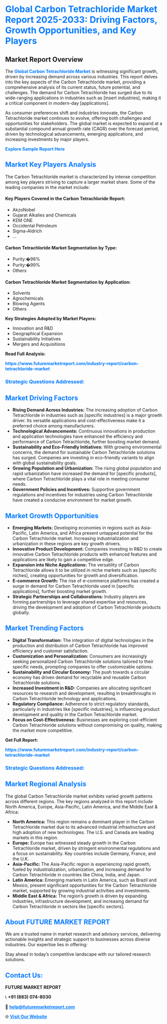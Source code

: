 <h1 style="color: #007BFF;">Global Carbon Tetrachloride Market Report 2025-2033: Driving Factors, Growth Opportunities, and Key Players</h1>

<section id="overview">
<h2>Market Report Overview</h2>
<p>The <a href="https://www.futuremarketreport.com/industry-report/carbon-tetrachloride-market" style="color: #007BFF; text-decoration: none;"><strong>Global Carbon Tetrachloride Market</strong></a> is witnessing significant growth, driven by increasing demand across various industries. This report delves into the key aspects of the Carbon Tetrachloride market, providing a comprehensive analysis of its current status, future potential, and challenges. The demand for Carbon Tetrachloride has surged due to its wide-ranging applications in industries such as [insert industries], making it a critical component in modern-day [applications].</p>
<p>As consumer preferences shift and industries innovate, the Carbon Tetrachloride market continues to evolve, offering both challenges and opportunities for stakeholders. The global market is expected to expand at a substantial compound annual growth rate (CAGR) over the forecast period, driven by technological advancements, emerging applications, and increasing investments by major players.</p>
</section>

<section id="overview">
<p><a href="https://www.futuremarketreport.com/request-sample/reportId=64099" style="color: #007BFF; text-decoration: none;"><strong>Explore Sample Report Here</strong></a></p>
</section>

<section id="key-players">
<h2 style="color: #007BFF;">Market Key Players Analysis</h2>
<p>The Carbon Tetrachloride market is characterized by intense competition among key players striving to capture a larger market share. Some of the leading companies in the market include:</p>
<h4>Key Players Covered in the Carbon Tetrachloride Report:</h4>
<ul><li>AkzoNobel</li><li>Gujarat Alkalies and Chemicals</li><li>KEM ONE</li><li>Occidental Petroleum</li><li>Sigma-Aldrich</li><li>...</li></ul>
<h4>Carbon Tetrachloride Market Segmentation by Type:</h4>
<ul><li>Purity:�98%</li><li>Purity:�99%</li><li>Others</li></ul>

<h4>Carbon Tetrachloride Market Segmentation by Application:</h4>
<ul><li>Solvents</li><li>Agrochemicals</li><li>Blowing Agents</li><li>Others</li></ul>
<p><strong>Key Strategies Adopted by Market Players:</strong></p>
<ul>
<li>Innovation and R&D</li>
<li>Geographical Expansion</li>
<li>Sustainability Initiatives</li>
<li>Mergers and Acquisitions</li>
</ul>
</section>

<section>
<p><strong>Read Full Analysis: </strong></p><a href="https://www.futuremarketreport.com/industry-report/carbon-tetrachloride-market" style="color: #007BFF; text-decoration: none;"><strong>https://www.futuremarketreport.com/industry-report/carbon-tetrachloride-market</strong></a>
<h3 style="color: #007BFF;">Strategic Questions Addressed:</h3>
</section>

<section id="driving-factors">
<h2 style="color: #007BFF;">Market Driving Factors</h2>
<ul>
<li><strong>Rising Demand Across Industries:</strong> The increasing adoption of Carbon Tetrachloride in industries such as [specific industries] is a major growth driver. Its versatile applications and cost-effectiveness make it a preferred choice among manufacturers.</li>
<li><strong>Technological Advancements:</strong> Continuous innovations in production and application technologies have enhanced the efficiency and performance of Carbon Tetrachloride, further boosting market demand.</li>
<li><strong>Sustainability and Eco-Friendly Initiatives:</strong> With growing environmental concerns, the demand for sustainable Carbon Tetrachloride solutions has surged. Companies are investing in eco-friendly variants to align with global sustainability goals.</li>
<li><strong>Growing Population and Urbanization:</strong> The rising global population and rapid urbanization have increased the demand for [specific products], where Carbon Tetrachloride plays a vital role in meeting consumer needs.</li>
<li><strong>Government Policies and Incentives:</strong> Supportive government regulations and incentives for industries using Carbon Tetrachloride have created a conducive environment for market growth.</li>
</ul>
</section>

<section id="growth-opportunities">
<h2 style="color: #007BFF;">Market Growth Opportunities</h2>
<ul>
<li><strong>Emerging Markets:</strong> Developing economies in regions such as Asia-Pacific, Latin America, and Africa present untapped potential for the Carbon Tetrachloride market. Increasing industrialization and urbanization in these regions are key growth drivers.</li>
<li><strong>Innovative Product Development:</strong> Companies investing in R&D to create innovative Carbon Tetrachloride products with enhanced features and applications are likely to gain a competitive edge.</li>
<li><strong>Expansion into Niche Applications:</strong> The versatility of Carbon Tetrachloride allows it to be utilized in niche markets such as [specific niches], creating opportunities for growth and diversification.</li>
<li><strong>E-commerce Growth:</strong> The rise of e-commerce platforms has created a surge in demand for Carbon Tetrachloride used in [specific applications], further boosting market growth.</li>
<li><strong>Strategic Partnerships and Collaborations:</strong> Industry players are forming partnerships to leverage shared expertise and resources, driving the development and adoption of Carbon Tetrachloride products globally.</li>
</ul>
</section>

<section id="trending-factors">
<h2 style="color: #007BFF;">Market Trending Factors</h2>
<ul>
<li><strong>Digital Transformation:</strong> The integration of digital technologies in the production and distribution of Carbon Tetrachloride has improved efficiency and customer satisfaction.</li>
<li><strong>Customization and Personalization:</strong> Consumers are increasingly seeking personalized Carbon Tetrachloride solutions tailored to their specific needs, prompting companies to offer customizable options.</li>
<li><strong>Sustainability and Circular Economy:</strong> The push towards a circular economy has driven demand for recyclable and reusable Carbon Tetrachloride solutions.</li>
<li><strong>Increased Investment in R&D:</strong> Companies are allocating significant resources to research and development, resulting in breakthroughs in Carbon Tetrachloride technology and applications.</li>
<li><strong>Regulatory Compliance:</strong> Adherence to strict regulatory standards, particularly in industries like [specific industries], is influencing product development and quality in the Carbon Tetrachloride market.</li>
<li><strong>Focus on Cost-Effectiveness:</strong> Businesses are exploring cost-efficient Carbon Tetrachloride solutions without compromising on quality, making the market more competitive.</li>
</ul>
</section>

<section>
<p><strong>Get Full Report: </strong></p><a href="https://www.futuremarketreport.com/industry-report/carbon-tetrachloride-market" style="color: #007BFF; text-decoration: none;"><strong>https://www.futuremarketreport.com/industry-report/carbon-tetrachloride-market</strong></a>
<h3 style="color: #007BFF;">Strategic Questions Addressed:</h3>
</section>


<section id="regional-analysis">
<h2 style="color: #007BFF;">Market Regional Analysis</h2>
<p>The global Carbon Tetrachloride market exhibits varied growth patterns across different regions. The key regions analyzed in this report include North America, Europe, Asia-Pacific, Latin America, and the Middle East & Africa:</p>
<ul>
<li><strong>North America:</strong> This region remains a dominant player in the Carbon Tetrachloride market due to its advanced industrial infrastructure and high adoption of new technologies. The U.S. and Canada are leading markets in this region.</li>
<li><strong>Europe:</strong> Europe has witnessed steady growth in the Carbon Tetrachloride market, driven by stringent environmental regulations and a focus on sustainability. Key countries include Germany, France, and the U.K.</li>
<li><strong>Asia-Pacific:</strong> The Asia-Pacific region is experiencing rapid growth, fueled by industrialization, urbanization, and increasing demand for Carbon Tetrachloride in countries like China, India, and Japan.</li>
<li><strong>Latin America:</strong> Emerging markets in Latin America, such as Brazil and Mexico, present significant opportunities for the Carbon Tetrachloride market, supported by growing industrial activities and investments.</li>
<li><strong>Middle East & Africa:</strong> The region’s growth is driven by expanding industries, infrastructure development, and increasing demand for Carbon Tetrachloride in sectors like [specific sectors].</li>
</ul>
</section>

<footer>
<h2 style="color: #007BFF;">About FUTURE MARKET REPORT</h2>
<p>We are a trusted name in market research and advisory services, delivering actionable insights and strategic support to businesses across diverse industries. Our expertise lies in offering:</p>

<p>Stay ahead in today’s competitive landscape with our tailored research solutions.</p>

<h2 style="color: #007BFF;">Contact Us:</h2>
<p><strong>FUTURE MARKET REPORT</strong></p>
<p>📞 <strong>+91 (883) 074-8030</strong></p>
<p>📧 <strong><a href="mailto:help@futuremarketreport.com" style="color: #007BFF;">help@futuremarketreport.com</a></strong></p>
<p>🌐 <strong><a href="https://www.futuremarketreport.com/" style="color: #007BFF;">Visit Our Website</a></strong></p>
</footer>